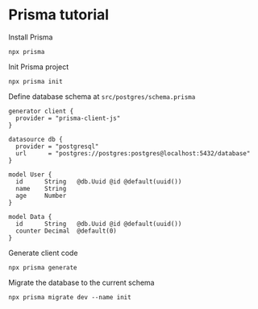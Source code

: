 # Prisma tutorial

Install Prisma

```
npx prisma
```

Init Prisma project
```
npx prisma init
```

Define database schema at `src/postgres/schema.prisma`
```
generator client {
  provider = "prisma-client-js"
}

datasource db {
  provider = "postgresql"
  url      = "postgres://postgres:postgres@localhost:5432/database"
}

model User {
  id      String   @db.Uuid @id @default(uuid())
  name    String
  age     Number
}

model Data {
  id      String   @db.Uuid @id @default(uuid())
  counter Decimal  @default(0)
}
```

Generate client code
```
npx prisma generate
```

Migrate the database to the current schema
```
npx prisma migrate dev --name init
```

